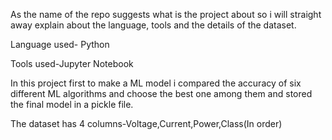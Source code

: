 As the name of the repo suggests what is the project about so i will straight away explain about the language, tools and the details of the dataset.

Language used- Python

Tools used-Jupyter Notebook

In this project first to make a ML model i compared the accuracy of six different ML algorithms and choose the best one among them and stored the final model in a pickle file.

The dataset has 4 columns-Voltage,Current,Power,Class(In order)
